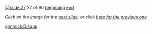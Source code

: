[![slide 27](https://dl.dropboxusercontent.com/u/2977490/presentations/cookbook/img27.jpg)](28.md)
27 of 90
[beginning](01.md)
[end](89.md)

_Click on the image for the [next slide](28.md), or click [here for the previous one](26.md)_

[gimmick:Disqus](theodox-github)